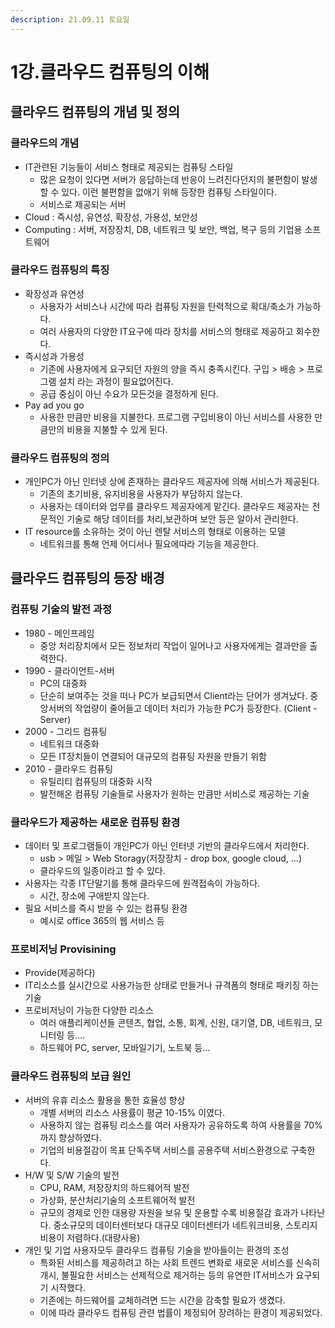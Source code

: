 ```yaml
---
description: 21.09.11 토요일
---
```


# 1강.클라우드 컴퓨팅의 이해

## 클라우드 컴퓨팅의 개념 및 정의

### 클라우드의 개념

* IT관련된 기능들이 서비스 형태로 제공되는 컴퓨팅 스타일
  * 많은 요청이 있다면 서버가 응답하는데 반응이 느려진다던지의 불편함이 발생할 수 있다. 이런 불편함을 없애기 위해 등장한 컴퓨팅 스타일이다.
  * 서비스로 제공되는 서버
* Cloud : 즉시성, 유연성, 확장성, 가용성, 보안성
* Computing : 서버, 저장장치, DB, 네트워크 및 보안, 백업, 복구 등의 기업용 소프트웨어

### 클라우드 컴퓨팅의 특징

* 확장성과 유연성
  * 사용자가 서비스나 시간에 따라 컴퓨팅 자원을 탄력적으로 확대/축소가 가능하다.
  * 여러 사용자의 다양한 IT요구에 따라 장치를 서비스의 형태로 제공하고 회수한다.
* 즉시성과 가용성
  * 기존에 사용자에게 요구되던 자원의 양을 즉시 충족시킨다. 구입 &gt; 배송 &gt; 프로그램 설치 라는 과정이 필요없어진다.
  * 공급 중심이 아닌 수요가 모든것을 결정하게 된다.
* Pay ad you go
  * 사용한 만큼만 비용을 지불한다. 프로그램 구입비용이 아닌 서비스를 사용한 만큼만의 비용을 지불할 수 있게 된다.

### 클라우드 컴퓨팅의 정의

* 개인PC가 아닌 인터넷 상에 존재하는 클라우드 제공자에 의해 서비스가 제공된다.
  * 기존의 초기비용, 유지비용을 사용자가 부담하지 않는다.
  * 사용자는 데이터와 업무를 클라우드 제공자에게 맡긴다. 클라우드 제공자는 전문적인 기술로 해당 데이터를 처리,보관하며 보안 등은 알아서 관리한다.
* IT resource를 소유하는 것이 아닌 렌탈 서비스의 형태로 이용하는 모델
  * 네트워크를 통해 언제 어디서나 필요에따라 기능을 제공한다.

## 클라우드 컴퓨팅의 등장 배경 

### 컴퓨팅 기술의 발전 과정

* 1980 - 메인프레임
  * 중앙 처리장치에서 모든 정보처리 작업이 일어나고 사용자에게는 결과만을 출력한다.
* 1990 - 클라이언트-서버
  * PC의 대중화
  * 단순히 보여주는 것을 떠나 PC가 보급되면서 Client라는 단어가 생겨났다.  중앙서버의 작업량이 줄어들고 데이터 처리가 가능한 PC가 등장한다. \(Client - Server\)
* 2000 - 그리드 컴퓨팅
  * 네트워크 대중화
  * 모든 IT장치들이 연결되어 대규모의 컴퓨팅 자원을 만들기 위함
* 2010 - 클라우드 컴퓨팅
  * 유틸리티 컴퓨팅의 대중화 시작
  * 발전해온 컴퓨팅 기술들로 사용자가 원하는 만큼만 서비스로 제공하는 기술

### 클라우드가 제공하는 새로운 컴퓨팅 환경

* 데이터 및 프로그램들이 개인PC가 아닌 인터넷 기반의 클라우드에서 처리한다.
  * usb &gt; 메일 &gt; Web Storagy\(저장장치 - drop box, google cloud, ...\)
  * 클라우드의 일종이라고 할 수 있다.
* 사용자는 각종 IT단말기를 통해 클라우드에 원격접속이 가능하다.
  * 시간, 장소에 구애받지 않는다.
* 필요 서비스를 즉시 받을 수 있는 컴퓨팅 환경
  * 예시로 office 365의 웹 서비스 등 

### 프로비저닝 Provisining

* Provide\(제공하다\)
* IT리소스를 실시간으로 사용가능한 상태로 만들거나 규격폼의 형태로 패키징 하는 기술
* 프로비저닝이 가능한 다양한 리소스
  * 여러 애플리케이션들 콘텐츠, 협업, 소통, 회계, 신원, 대기열, DB, 네트워크, 모니터링 등....
  * 하드웨어 PC, server, 모바일기기, 노트북 등...

### 클라우드 컴퓨팅의 보급 원인

* 서버의 유휴 리소스 활용을 통한 효율성 향상
  * 개별 서버의 리소스 사용률이 평균 10-15% 이였다.
  * 사용하지 않는 컴퓨팅 리소스를 여러 사용자가 공유하도록 하여 사용률을 70%까지 향상하였다.
  * 기업의 비용절감이 목표 단독주택 서비스를 공용주택 서비스환경으로 구축한다.
* H/W 및 S/W 기술의 발전
  * CPU, RAM, 저장장치의 하드웨어적 발전
  * 가상화, 분산처리기술의 소프트웨어적 발전
  * 규모의 경제로 인한 대용량 자원을 보유 및 운용할 수록 비용절감 효과가 나타난다. 중소규모의 데이터센터보다 대규모 데이터센터가 네트워크비용, 스토리지 비용이 저렴하다.\(대량사용\)
* 개인 및 기업 사용자모두 클라우드 컴퓨팅 기술을 받아들이는 환경의 조성
  * 특화된 서비스를 제공하려고 하는 사회 트렌드 변화로 새로운 서비스를 신속히 개시, 불필요한 서비스는 선제적으로 제거하는 등의 유연한 IT서비스가 요구되기 시작했다.
  * 기존에는 하드웨어를 교체하려면 드는 시간을 감축할 필요가 생겼다.
  * 이에 따라 클라우드 컴퓨팅 관련 법률이 제정되어 장려하는 환경이 제공되었다.

